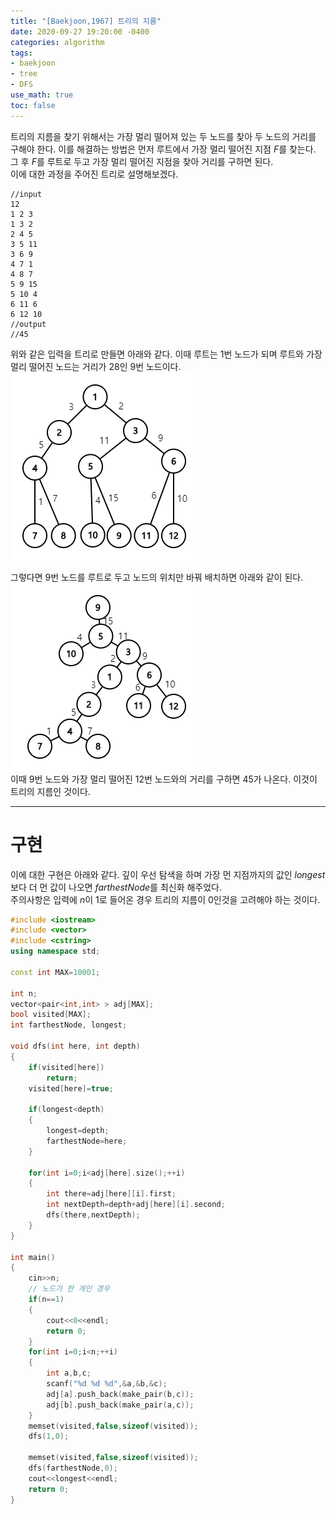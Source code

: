 ```yaml
---
title: "[Baekjoon,1967] 트리의 지름"
date: 2020-09-27 19:20:00 -0400
categories: algorithm 
tags:
- baekjoon 
- tree 
- DFS 
use_math: true
toc: false
---
```

트리의 지름을 찾기 위해서는 가장 멀리 떨어져 있는 두 노드를 찾아 두 노드의 거리를 구해야 한다. 
이를 해결하는 방법은 먼저 루트에서 가장 멀리 떨어진 지점 $F$를 찾는다. 그 후 $F$를 루트로 두고 가장 멀리 떨어진 지점을 찾아 거리를 구하면 된다.  
이에 대한 과정을 주어진 트리로 설명해보겠다. 
```
//input
12
1 2 3
1 3 2
2 4 5
3 5 11
3 6 9
4 7 1
4 8 7
5 9 15
5 10 4
6 11 6
6 12 10
//output
//45
```

위와 같은 입력을 트리로 만들면 아래와 같다. 이때 루트는 1번 노드가 되며 루트와 가장 멀리 떨어진 노드는 거리가 28인 9번 노드이다.  
![tree1](/assets/images/1967graph_1.png)   

그렇다면 9번 노드를 루트로 두고 노드의 위치만 바꿔 배치하면 아래와 같이 된다. 
![tree1](/assets/images/1967graph_2.png)   
이때 9번 노드와 가장 멀리 떨어진 12번 노드와의 거리를 구하면 45가 나온다. 이것이 트리의 지름인 것이다. 

---

# 구현 
이에 대한 구현은 아래와 같다. 깊이 우선 탐색을 하며 가장 먼 지점까지의 값인 $longest$보다 더 먼 값이 나오면 $farthestNode$를 최신화 해주었다.  
주의사항은 입력에 $n$이 1로 들어온 경우 트리의 지름이 0인것을 고려해야 하는 것이다.    
```cpp
#include <iostream>
#include <vector>
#include <cstring>
using namespace std;

const int MAX=10001;

int n;
vector<pair<int,int> > adj[MAX];
bool visited[MAX];
int farthestNode, longest;

void dfs(int here, int depth)
{
    if(visited[here])
        return;
    visited[here]=true;
    
    if(longest<depth)
    {
        longest=depth;
        farthestNode=here;
    }
    
    for(int i=0;i<adj[here].size();++i)
    {
        int there=adj[here][i].first;
        int nextDepth=depth+adj[here][i].second;
        dfs(there,nextDepth);
    }
}

int main()
{
    cin>>n;
    // 노드가 한 개인 경우 
    if(n==1)
    {
        cout<<0<<endl;
        return 0;
    }
    for(int i=0;i<n;++i)
    {
        int a,b,c;
        scanf("%d %d %d",&a,&b,&c);
        adj[a].push_back(make_pair(b,c));
        adj[b].push_back(make_pair(a,c));
    }
    memset(visited,false,sizeof(visited));
    dfs(1,0);
    
    memset(visited,false,sizeof(visited));
    dfs(farthestNode,0);
    cout<<longest<<endl;
    return 0;
}

```
